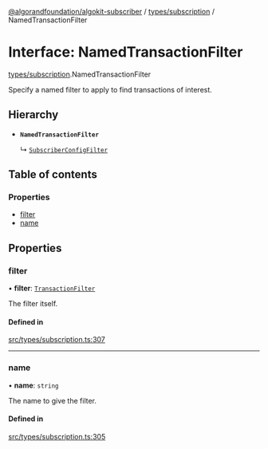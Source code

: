 [@algorandfoundation/algokit-subscriber](../README.md) / [types/subscription](../modules/types_subscription.md) / NamedTransactionFilter

# Interface: NamedTransactionFilter

[types/subscription](../modules/types_subscription.md).NamedTransactionFilter

Specify a named filter to apply to find transactions of interest.

## Hierarchy

- **`NamedTransactionFilter`**

  ↳ [`SubscriberConfigFilter`](types_subscription.SubscriberConfigFilter.md)

## Table of contents

### Properties

- [filter](types_subscription.NamedTransactionFilter.md#filter)
- [name](types_subscription.NamedTransactionFilter.md#name)

## Properties

### filter

• **filter**: [`TransactionFilter`](types_subscription.TransactionFilter.md)

The filter itself.

#### Defined in

[src/types/subscription.ts:307](https://github.com/algorandfoundation/algokit-subscriber-ts/blob/main/src/types/subscription.ts#L307)

___

### name

• **name**: `string`

The name to give the filter.

#### Defined in

[src/types/subscription.ts:305](https://github.com/algorandfoundation/algokit-subscriber-ts/blob/main/src/types/subscription.ts#L305)
